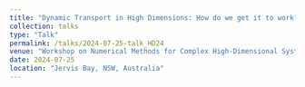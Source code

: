 ```yaml
---
title: "Dynamic Transport in High Dimensions: How do we get it to work?"
collection: talks
type: "Talk"
permalink: /talks/2024-07-25-talk_HD24
venue: "Workshop on Numerical Methods for Complex High-Dimensional Systems"
date: 2024-07-25
location: "Jervis Bay, NSW, Australia"
---
```


<!---
I enjoyed discussing and learning about challenges in high-dimensional uncertainty quantification at this [workshop](https://www.unige.ch/math/highdim24/) in Jervis Bay, Australia. My thanks to the organizers for including me!
--->